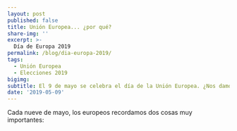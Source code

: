 ```yaml
---
layout: post
published: false
title: Unión Europea... ¿por qué?
share-img: ''
excerpt: >-
  Día de Europa 2019
permalink: /blog/dia-europa-2019/
tags:
  - Unión Europea
  - Elecciones 2019
bigimg: 
subtitle: El 9 de mayo se celebra el día de la Unión Europea. ¿Nos damos cuenta de su importancia?
date: '2019-05-09'
---
```


Cada nueve de mayo, los europeos recordamos dos cosas muy importantes:
